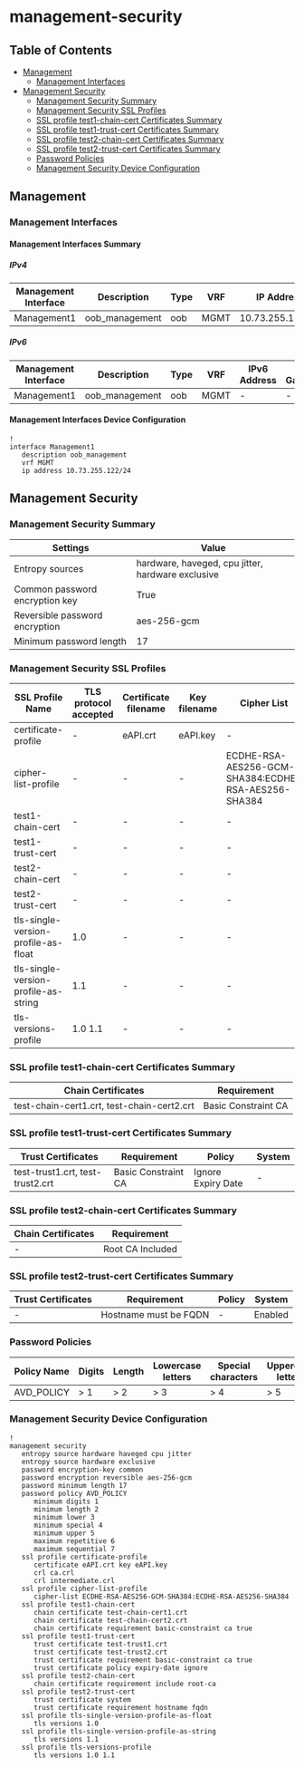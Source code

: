 # management-security

## Table of Contents

- [Management](#management)
  - [Management Interfaces](#management-interfaces)
- [Management Security](#management-security-1)
  - [Management Security Summary](#management-security-summary)
  - [Management Security SSL Profiles](#management-security-ssl-profiles)
  - [SSL profile test1-chain-cert Certificates Summary](#ssl-profile-test1-chain-cert-certificates-summary)
  - [SSL profile test1-trust-cert Certificates Summary](#ssl-profile-test1-trust-cert-certificates-summary)
  - [SSL profile test2-chain-cert Certificates Summary](#ssl-profile-test2-chain-cert-certificates-summary)
  - [SSL profile test2-trust-cert Certificates Summary](#ssl-profile-test2-trust-cert-certificates-summary)
  - [Password Policies](#password-policies)
  - [Management Security Device Configuration](#management-security-device-configuration)

## Management

### Management Interfaces

#### Management Interfaces Summary

##### IPv4

| Management Interface | Description | Type | VRF | IP Address | Gateway |
| -------------------- | ----------- | ---- | --- | ---------- | ------- |
| Management1 | oob_management | oob | MGMT | 10.73.255.122/24 | 10.73.255.2 |

##### IPv6

| Management Interface | Description | Type | VRF | IPv6 Address | IPv6 Gateway |
| -------------------- | ----------- | ---- | --- | ------------ | ------------ |
| Management1 | oob_management | oob | MGMT | - | - |

#### Management Interfaces Device Configuration

```eos
!
interface Management1
   description oob_management
   vrf MGMT
   ip address 10.73.255.122/24
```

## Management Security

### Management Security Summary

| Settings | Value |
| -------- | ----- |
| Entropy sources | hardware, haveged, cpu jitter, hardware exclusive |
| Common password encryption key | True |
| Reversible password encryption | aes-256-gcm |
| Minimum password length | 17 |

### Management Security SSL Profiles

| SSL Profile Name | TLS protocol accepted | Certificate filename | Key filename | Cipher List | CRLs |
| ---------------- | --------------------- | -------------------- | ------------ | ----------- | ---- |
| certificate-profile | - | eAPI.crt | eAPI.key | - | ca.crl<br>intermediate.crl |
| cipher-list-profile | - | - | - | ECDHE-RSA-AES256-GCM-SHA384:ECDHE-RSA-AES256-SHA384 | - |
| test1-chain-cert | - | - | - | - | - |
| test1-trust-cert | - | - | - | - | - |
| test2-chain-cert | - | - | - | - | - |
| test2-trust-cert | - | - | - | - | - |
| tls-single-version-profile-as-float | 1.0 | - | - | - | - |
| tls-single-version-profile-as-string | 1.1 | - | - | - | - |
| tls-versions-profile | 1.0 1.1 | - | - | - | - |

### SSL profile test1-chain-cert Certificates Summary

| Chain Certificates | Requirement |
| ------------------ | ----------- |
| test-chain-cert1.crt, test-chain-cert2.crt | Basic Constraint CA |

### SSL profile test1-trust-cert Certificates Summary

| Trust Certificates | Requirement | Policy | System |
| ------------------ | ----------- | ------ | ------ |
| test-trust1.crt, test-trust2.crt | Basic Constraint CA | Ignore Expiry Date | - |

### SSL profile test2-chain-cert Certificates Summary

| Chain Certificates | Requirement |
| ------------------ | ----------- |
| - | Root CA Included |

### SSL profile test2-trust-cert Certificates Summary

| Trust Certificates | Requirement | Policy | System |
| ------------------ | ----------- | ------ | ------ |
| - | Hostname must be FQDN | - | Enabled |

### Password Policies

| Policy Name | Digits | Length | Lowercase letters | Special characters | Uppercase letters | Repetitive characters | Sequential characters |
|-------------|--------|--------|-------------------|--------------------|-------------------|-----------------------|----------------------|
| AVD_POLICY | > 1 | > 2 | > 3 | > 4 | > 5 | < 6 | < 7 |

### Management Security Device Configuration

```eos
!
management security
   entropy source hardware haveged cpu jitter
   entropy source hardware exclusive
   password encryption-key common
   password encryption reversible aes-256-gcm
   password minimum length 17
   password policy AVD_POLICY
      minimum digits 1
      minimum length 2
      minimum lower 3
      minimum special 4
      minimum upper 5
      maximum repetitive 6
      maximum sequential 7
   ssl profile certificate-profile
      certificate eAPI.crt key eAPI.key
      crl ca.crl
      crl intermediate.crl
   ssl profile cipher-list-profile
      cipher-list ECDHE-RSA-AES256-GCM-SHA384:ECDHE-RSA-AES256-SHA384
   ssl profile test1-chain-cert
      chain certificate test-chain-cert1.crt
      chain certificate test-chain-cert2.crt
      chain certificate requirement basic-constraint ca true
   ssl profile test1-trust-cert
      trust certificate test-trust1.crt
      trust certificate test-trust2.crt
      trust certificate requirement basic-constraint ca true
      trust certificate policy expiry-date ignore
   ssl profile test2-chain-cert
      chain certificate requirement include root-ca
   ssl profile test2-trust-cert
      trust certificate system
      trust certificate requirement hostname fqdn
   ssl profile tls-single-version-profile-as-float
      tls versions 1.0
   ssl profile tls-single-version-profile-as-string
      tls versions 1.1
   ssl profile tls-versions-profile
      tls versions 1.0 1.1
```
